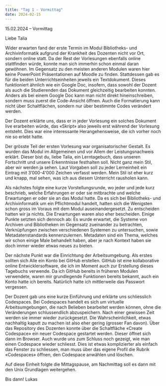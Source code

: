 ```yaml
---
title: "Tag 1 - Vormittag"
date: 2024-02-15
---
```


15.02.2024 – Vormittag

Liebe Talia

Wider erwarten fand der erste Termin im Modul Bibliotheks- und Archivinformatik aufgrund der Krankheit des Dozenten nicht vor Ort, sondern online statt. Da der Rest der Vorlesungen ebenfalls online stattfinden würde, konnte man sich immerhin schon einmal daran gewöhnen. Im Gegensatz zu den meisten anderen Modulen waren hier keine PowerPoint Präsentationen auf Moodle zu finden. Stattdessen gab es für die beiden Unterrichtseinheiten jeweils ein Textdokument. Dieses funktioniert ähnlich wie ein Google Doc, insofern, dass sowohl der Dozent als auch die Studierenden das Dokument gleichzeitig bearbeiten konnten. Anders als bei einem Google Doc kann man nicht direkt hineinschreiben, sondern muss zuerst die Code-Ansicht öffnen. Auch die Formatierung kann nicht über Schaltflächen, sondern nur über bestimmte Codes verändert werden.

Der Dozent erklärte uns, dass er in jeder Vorlesung ein solches Dokument live erarbeiten würde, das «Skript» also jeweils erst während der Vorlesung entsteht. Dies war eine interessante Herangehensweise, die ich vorher noch nie so erlebt hatte. 

Der grösste Teil der ersten Vorlesung war organisatorischer Gestalt. Es wurden das Modul im Allgemeinen und vor Allem der Leistungsnachweis erklärt. Dieser bist du, liebe Talia, ein Lerntagebuch, dass unseren Fortschritt und unsere Erkenntnisse festhalten soll. Nicht ganz mein Stil, aber wir werden ja sehen. Laut Vorgaben soll zu jeder Lerneinheit ein Eintrag mit 3’000-4'000 Zeichen verfasst werden. Mein Stil ist eher kurz und knapp, mal sehen, was ich aus diesem Unterricht rausholen kann.

Als nächstes folgte eine kurze Vorstellungsrunde, wo jeder und jede kurz beschrieb, welche Erfahrungen er oder sie mitbrachte und welche Erwartungen er oder sie an das Modul hatte. Da es sich bei Bibliotheks- und Archivinformatik um ein Pflichtmodul handelt, hatten sich die Wenigsten schon gross im Voraus mit dem Modul auseinandergesetzt. Zu entscheiden hatten wir ja nichts. Die Erwartungen waren also eher bescheiden. Einige Punkte setzten sich dennoch ab: Es wurde erwartet, die Systeme von Archiven und Bibliotheken im Gegensatz zueinander zu betrachten, Verknüpfungen zwischen verschiedenen Systemen zu untersuchen, sowie Metadatenstandards kennenzulernen. Metadaten sind ein Thema, welches wir schon einige Male behandelt haben, aber je nach Kontext haben sie doch immer wieder etwas neues zu bieten. 

Der nächste Punkt war die Einrichtung der Arbeitsumgebung. Als erstes sollten sich Alle ein Konto bei GitHub erstellen. GitHub ist eine kollaborative online Entwicklersoftware, die ich im Moment auch zur Erstellung dieses Tagebuchs verwende. Da ich GitHub bereits in früheren Modulen verwendete, waren mir grundlegende Funktionen bereits bekannt, auch ein Konto hatte ich bereits. Natürlich hatte ich mittlerweile das Passwort vergessen.

Der Dozent gab uns eine kurze Einführung und erklärte uns schliesslich Codespaces. Bei Codespaces handelt es sich um virtuelle Arbeitsumgebungen, die nach Belieben bearbeitet werden können, ohne die Veränderungen schlussendlich abzuspeichern. Nach einer gewissen Zeit werden sie immer wieder zurückgesetzt. Die Wahrscheinlichkeit, etwas nachhaltig kaputt zu machen ist also eher gering (grosser Fan davon). Über das Repository des Dozenten konnte über die Schaltfläche «Create Codespace» ein neuer Codespace gestartet werden. Dieser öffnet sich dann im Browser. Auch wurde uns zum Schluss noch gezeigt, wie man einen Codespace wieder schliesst. Dies ist etwas komplizierter als einfach das Fenster zu schliessen, man muss über das eigene Profil die Rubrik «Codespaces» öffnen, den Codespace anwählen und löschen.

Auf diese Einheit folgte die Mittagspause, am Nachmittag soll es dann mit den Unix Grundlagen weitergehen.

Bis dann!
Lukas

